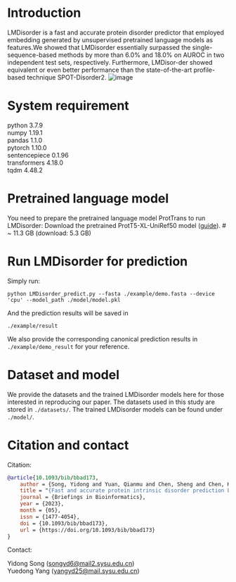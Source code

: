 # Introduction
LMDisorder is a fast and accurate protein disorder predictor that employed embedding generated by unsupervised pretrained language models as features.We showed that LMDisorder essentially surpassed the single-sequence-based methods by more than 6.0% and 18.0% on AUROC in two independent test sets, respectively. Furthermore, LMDisor-der showed equivalent or even better performance than the state-of-the-art profile-based technique SPOT-Disorder2.
![image](https://github.com/songyidong-true/LMDisorder/blob/main/image/LMDisorder_architecture.png)
# System requirement
python 3.7.9  
numpy 1.19.1  
pandas 1.1.0  
pytorch 1.10.0  
sentencepiece 0.1.96  
transformers 4.18.0  
tqdm 4.48.2  
# Pretrained language model
You need to prepare the pretrained language model ProtTrans to run LMDisorder:
Download the pretrained ProtT5-XL-UniRef50 model ([guide](https://github.com/agemagician/ProtTrans)). # ~ 11.3 GB (download: 5.3 GB)
# Run LMDisorder for prediction
Simply run:  
```
python LMDisorder_predict.py --fasta ./example/demo.fasta --device 'cpu' --model_path ./model/model.pkl
```
And the prediction results will be saved in
```
./example/result
```
We also provide the corresponding canonical prediction results in ```./example/demo_result``` for your reference.
# Dataset and model
We provide the datasets and the trained LMDisorder models here for those interested in reproducing our paper. The datasets used in this study are stored in ```./datasets/```.
The trained LMDisorder models can be found under ```./model/```.
# Citation and contact
Citation: 
```bibtex
@article{10.1093/bib/bbad173,
    author = {Song, Yidong and Yuan, Qianmu and Chen, Sheng and Chen, Ken and Zhou, Yaoqi and Yang, Yuedong},
    title = "{Fast and accurate protein intrinsic disorder prediction by using a pretrained language model}",
    journal = {Briefings in Bioinformatics},
    year = {2023},
    month = {05},
    issn = {1477-4054},
    doi = {10.1093/bib/bbad173},
    url = {https://doi.org/10.1093/bib/bbad173}    
}
```

Contact:

Yidong Song (songyd6@mail2.sysu.edu.cn)  
Yuedong Yang (yangyd25@mail.sysu.edu.cn)
